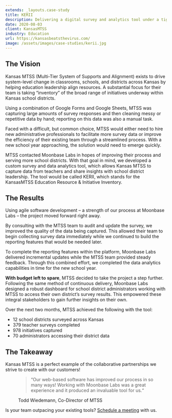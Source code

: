 ```yaml
---
extends: _layouts.case-study
title: KERII
description: Delivering a digital survey and analytics tool under a tight timeline.
date: 2020-08-03
client: KansasMTSS
industry: Education
url: https://kansasbeatsthevirus.com/
image: /assets/images/case-studies/kerii.jpg
---
```


## The Vision

Kansas MTSS (Multi-Tier System of Supports and Alignment) exists to drive system-level change in classrooms, schools, and districts across Kansas by helping education leadership align resources. A substantial focus for their team is taking “inventory” of the broad range of initiatives underway within Kansas school districts.

Using a combination of Google Forms and Google Sheets, MTSS was capturing large amounts of survey responses and then cleaning messy or repetitive data by hand; reporting on this data was also a manual task.

Faced with a difficult, but common choice, MTSS would either need to hire new administrative professionals to facilitate more survey data or improve the efficiency of their existing team through a streamlined process. With a new school year approaching, the solution would need to emerge quickly.

MTSS contacted Moonbase Labs in hopes of improving their process and serving more school districts. With that goal in mind, we developed a custom survey and data analytics tool, which allows Kansas MTSS to capture data from teachers and share insights with school district leadership. The tool would be called KERII, which stands for the KansasMTSS Education Resource & Initiative Inventory.

## The Results

Using agile software development – a strength of our process at Moonbase Labs – the project moved forward right away.

By consulting with the MTSS team to audit and update the survey, we improved the quality of the data being captured. This allowed their team to begin collecting survey data immediately while we continued to build the reporting features that would be needed later.

To complete the reporting features within the platform, Moonbase Labs delivered incremental updates while the MTSS team provided steady feedback. Through this combined effort, we completed the data analytics capabilities in time for the new school year.

**With budget left to spare**, MTSS decided to take the project a step further. Following the same method of continuous delivery, Moonbase Labs designed a robust dashboard for school district administrators working with MTSS to access their own district’s survey results. This empowered these integral stakeholders to gain further insights on their own.

Over the next two months, MTSS achieved the following with the tool:

 * 12 school districts surveyed across Kansas
 * 379 teacher surveys completed
 * 978 initiatives captured
 * 70 administrators accessing their district data

## The Takeaway

Kansas MTSS is a perfect example of the collaborative partnerships we strive to create with our customers!

<figure>
  <blockquote>
    “Our web-based software has improved our process in so many ways! Working with Moonbase Labs was a great experience and it produced an invaluable tool for us.“
  </blockquote>
  <figcaption>Todd Wiedemann, Co-Director of MTSS</figcaption>
</figure>

Is your team outpacing your existing tools? [Schedule a meeting](https://form.asana.com/?k=UGChj8QUhBXNpBlEoAcBVg&d=359352374091689) with us.
